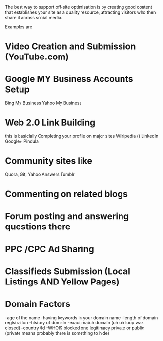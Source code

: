 The best way to support off-site optimisation is by creating good content that establishes your site as a quality resource, attracting visitors who then share it across social media.

Examples are 
# Video Creation and Submission (YouTube.com)

# Google MY Business Accounts Setup
Bing My Business 
Yahoo My Business 

# Web 2.0 Link Building 
this is basiclally Completing your profile on major sites
Wikipedia ()
LinkedIn 
Google+
Pindula 


# Community sites like 
Quora, 
Git, 
Yahoo Answers 
Tumblr 

# Commenting on related blogs 

# Forum posting and answering questions there 

# PPC /CPC Ad Sharing 

# Classifieds Submission (Local Listings AND Yellow Pages)


# Domain Factors
-age of the name 
-having keywords in your domain name 
-length of domain registration
-history of domain
-exact match domain (oh oh loop was closed)
-country tld 
-WHOIS 
	blocked one
	legitimacy
	private or public (private means probably there is something to hide)


